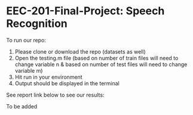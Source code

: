 # EEC-201-Final-Project: Speech Recognition

To run our repo:
  1. Please clone or download the repo (datasets as well)
  2. Open the testing.m file (based on number of train files will need to change variable n & based on number of test files will need to change variable m)
  3. Hit run in your environment
  4. Output should be displayed in the terminal

See report link below to see our results:
  
  To be added
